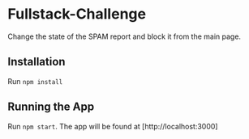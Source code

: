 # Fullstack-Challenge

Change the state of the SPAM report and block it from the main page.

## Installation

Run `npm install`

## Running the App

Run `npm start`. The app will be found at [http://localhost:3000]
